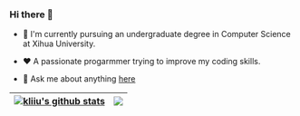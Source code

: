 ### Hi there 👋
- 🏫 I'm currently pursuing an undergraduate degree in Computer Science at Xihua University.

- ❤️ A passionate progarmmer trying to improve my coding skills.

- 💬 Ask me about anything [here](https://github.com/kliiu/kliiu/issues)


<!--![kliiu's GitHub stats](https://github-readme-stats.vercel.app/api?username=kliiu&show_icons=true&theme=shades-of-purple&include_all_commits&hide_border=true)

[![Top Langs](https://github-readme-stats.vercel.app/api/top-langs/?username=kliiu&theme=shades-of-purple&hide=scss&layout=compact&hide_border=true)](https://github.com/anuraghazra/github-readme-stats)
-->

| <a href="https://github.com/anuraghazra/github-readme-stats"><img align="center" src="https://github-readme-stats.vercel.app/api?username=kliiu&show_icons=true&theme=buefy&include_all_commits&hide_border=true" alt="kliiu's github stats" /></a> | <a href="https://github.com/anuraghazra/github-readme-stats"><img align="center" src="https://github-readme-stats.vercel.app/api/top-langs/?username=kliiu&theme=buefy&hide=scss&layout=compact&hide_border=true&hide=HTML" /></a> |
| ------------- | ------------- |
